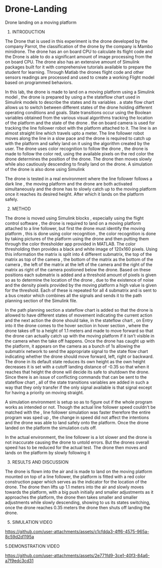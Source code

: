 # Drone-Landing
Drone landing on a moving platform
1.	INTRODUCTION

The Drone that is used in this experiment is the drone developed by the company Parrot, the classification of the drone by the company is Mambo minidrone. The drone has an on board CPU to calculate its flight code and the Drone is able to do a significant amount of image processing from the on board CPU. The drone also has an extensive amount of Simulink packages built for it with comprehensive tutorials available to prepare the student for learning. Through Matlab the drones flight code and other sensors readings are processed and used to create a working Flight model based on programmed behaviors. 

In this lab, the drone is made to land on a moving platform using a Simulink model , the drone is prepared by using a the stateflow chart used in Simulink models to describe the states and its variables . a state flow chart allows us to switch between different states of the drone holding different operating conditions and goals. State transitions occur using the Boolean variables obtained from the various visual algorithms tracking the location of the platform and the state of the drone . the on board camera is used for tracking the line follower robot with the platform attached to it. The line is an almost straight line which travels upto a meter. The line follower robot moves along the line in a slow pace and the drone is required to catch up with the platform and safely land on it using the algorithm created by the user. The drone uses color recognition to follow the drone , the drone is made to follow the color red, using the available pixels on the red color the drone determines the position of the drone. The drone then moves slowly while also cautiously descending to finally land on the drone. A simulation of the drone is also done using Simulink 

The drone is tested in a real environment where the line follower follows a dark line , the moving platform and the drone are both activated simultaneously and the drone has to slowly catch up to the moving platform once it reaches its desired height. After which it lands on the platform safely.


2.	METHOD


The drone is moved using Simulink blocks , especially using the flight control software , the drone is required to land on a moving platform attached to a line follower, but first the drone must identify the moving platform , this is done using color recognition , the color recognition is done by taking pictures of the platform using the drone and then putting them through the color thresholder app provided in MATLAB. The color thresholding then provides a black and white image of 120x160 pixels. Using this information the matrix is split into 4 different submatrix, the top of the matrix as top of the camera , the bottom of the matrix as the bottom of the camera , the left of the matrix at the left of the camera and the right of the matrix as right of the camera postioned below the drone. Based on these positions each submatrix is added and a threshold amount of pixels is given so as to determine the location of the drone , due to the existence of noise and the density pixels provided by the moving platform a high value is given for the threshold. Each of these is repeated for all 4 submatrix and is sent to a bus creator which combines all the signals and sends it to the path planning section of the Simulink file.

In the path planning section a stateflow chart is added so that the drone is allowed to have different states of movement indicating the current action and the next action the drone should take, in the stateflow chart , on Entry into it the drone comes to the hover section in hover section , where the drone takes off to a height of 1.1 meters and made to move forward so that the drone can actually catch up with the moving platform if it isn’t visible in the camera when the take off happens. Once the drone has caught up with the platform, it appears on the camera as a bunch of 1s allowing the submatrix network to send the appropriate signal to the state flow chart indicating whether the drone should move forward, left, right or backward. The drone in its default state reduces its own height as the own height decreases it is set with a cutoff landing distance of -0.35 so that when it reaches that height the drone will decide its safe to shutdown the drone. Since there is an issue of conflicting commands that can be sent to the stateflow chart , all of the state transitions variables are added in such a way that they only transfer if the only signal available is that signal except for having a priority on moving straight.

A simulation environment is setup so as to figure out if the whole program works as intended or not. Though the actual line follower speed couldn’t be matched with the , line follower simulation was faster therefore the entire program was sped up , the change in speed did not affect the intentions and the drone was able to land safely onto the platform. Once the drone landed on the platform the simulation cuts off. 

In the actual environment, the line follower is a lot slower and the drone is not inaccurate causing the drone to untold errors. But the drones overall speed has to be reduced for the actual test. The drone then moves and lands on the platform by slowly following it 


3.	RESULTS AND DISCUSSION

   
The drone is flown into the air and is made to land on the moving platform mounted on top of a line follower, the platform is fitted with a red color construction paper which serves as the indicator for the location of the drone. The drone then lifts up 1.1 meters into the air and slowly moves towards the platform, with a big push initially and smaller adjustments as it approaches the platform, the drone then takes smaller and smaller adjustments while slowly descending, showing to us its states switching, once the drone reaches 0.35 meters the drone then shuts off landing the drone. 




5. SIMULATION VIDEO


https://github.com/user-attachments/assets/c1cfdda3-4ff6-4575-965a-8c59d2d1195a

5.DEMONSTRATION VIDEO


https://github.com/user-attachments/assets/2e771fd9-3ce1-40f3-84a6-a7f9edc3cd31


